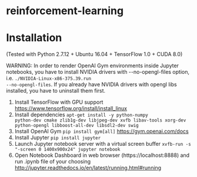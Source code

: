 # reinforcement-learning

# Installation
(Tested with Python 2.7.12 + Ubuntu 16.04 + TensorFlow 1.0 + CUDA 8.0)

WARNING: In order to render OpenAI Gym environments inside Jupyter notebooks, you have to install NVIDIA drivers with --no-opengl-files option, i.e. <code>./NVIDIA-Linux-x86-375.39.run --no-opengl-files</code>. If you already have NVIDIA drivers with opengl libs installed, you have to uninstall them first.

1. Install TensorFlow with GPU support https://www.tensorflow.org/install/install_linux
2. Install dependencies <code>apt-get install -y python-numpy python-dev cmake zlib1g-dev libjpeg-dev xvfb libav-tools xorg-dev python-opengl libboost-all-dev libsdl2-dev swig</code>
3. Install OpenAI Gym <code>pip install gym[all]</code> https://gym.openai.com/docs
4. Install Jupyter <code>pip install jupyter</code>
5. Launch Jupyter notebook server with a virtual screen buffer <code>xvfb-run -s "-screen 0 1400x900x24" jupyter notebook</code>
6. Open Notebook Dashboard in web browser (https://localhost:8888) and run .ipynb file of your choosing http://jupyter.readthedocs.io/en/latest/running.html#running


